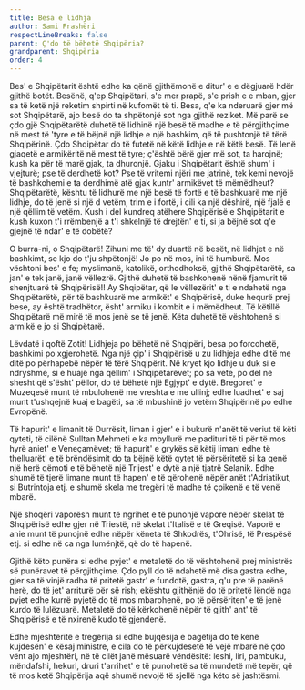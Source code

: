 ```yaml
---
title: Besa e lidhja
author: Sami Frashëri
respectLineBreaks: false
parent: Ç'do të bëhetë Shqipëria?
grandparent: Shqipëria
order: 4
---
```


Bes' e Shqipëtarit është edhe ka qënë gjithëmonë
e ditur' e e dëgjuarë hdër gjithë botët. Besënë, q'ep
Shqipëtari, s'e mer prapë, s'e prish e e mban, gjer sa të
ketë një reketim shpirti në kufomët të ti. Besa, q'e ka
nderuarë gjer më sot Shqipëtarë, ajo besë do ta shpëtonjë
sot nga gjithë reziket. Më parë se çdo gjë Shqipëtarëtë
duhetë të lidhinë një besë të madhe e të përgjithçime në
mest të 'tyre e të bëjnë një lidhje e një bashkim, që të
pushtonjë të tërë Shqipërinë. Çdo Shqipëtar do të futetë
në këtë lidhje e në këtë besë. Të lenë gjaqetë e armikëritë
në mest të tyre; ç'është bërë gjer më sot, ta harojnë; kush
ka për të marë gjak, ta dhuronjë. Gjaku i Shqipëtarit është
shum' i vjejturë; pse të derdhetë kot? Pse të vritemi njëri
me jatrinë, tek kemi nevojë të bashkohemi e ta derdhimë
atë gjak kuntr' armikëvet të mëmëdheut? Shqipëtarëtë,
kështu të lidhurë me një besë të fortë e të bashkuarë me
një lidhje, do të jenë si një d vetëm, trim e i fortë, i cili ka
një dëshirë, një fjalë e një qëllim të vetëm. Kush i del
kundreq atëhere Shqipërisë e Shqipëtarit e kush kuxon t'i
rrëmbenjë a t'i shkelnjë të drejtën' e ti, si ja bëjnë sot q'e
gjejnë të ndar' e të dobëtë?

O burra-ni, o Shqipëtarë! Zihuni me të' dy duartë
në besët, në lidhjet e në bashkimt, se kjo do t'ju shpëtonjë!
Jo po në mos, ini të humburë. Mos vështoni bes' e fe;
myslimanë, katolikë, orthodhoksë, gjithë Shqipëtarëtë, sa
jan' e tek janë, janë vëllezrë. Gjithë duhetë të bashkohenë
nënë fjamurit të shenjtuarë të Shqipërisë!! Ay Shqipëtar,
që le vëllezërit' e ti e ndahetë nga Shqipëtarëtë, për të
bashkuarë me armikët' e Shqipërisë, duke hequrë prej
bese, ay është tradhëtor, ësht' armiku i kombit e i
mëmëdheut. Të këtillë Shqipëtarë më mirë të mos jenë se
të jenë. Këta duhetë të vështohenë si armikë e jo si
Shqipëtarë.

Lëvdatë i qoftë Zotit! Lidhjeja po bëhetë në
Shqipëri, besa po forcohetë, bashkimi po xgjerohetë. Nga
një çip' i Shqipërisë u zu lidhjeja edhe ditë me ditë po
përhapebë nëpër të tërë Shqipërit. Në kryet kjo lidhje u
duk si e ndryshme, si e huajë nga qëllim' i Shqipëtarëvet;
po sa vete, po del në shesht që s'ësht' pëllor, do të bëhetë
një Egjypt' e dytë. Bregoret' e Muzeqesë munt të
mbulohenë me vreshta e me ullinj; edhe luadhet' e saj
munt t'ushqejnë kuaj e bagëti, sa të mbushinë jo vetëm
Shqipërinë po edhe Evropënë.

Të hapurit' e limanit të Durrësit, liman i gjer' e i
bukurë n'anët të veriut të këti qyteti, të cilënë Sulltan
Mehmeti e ka mbyllurë me padituri të ti për të mos hyrë
aniet' e Veneçamëvet; të hapurit' e grykës së këtij limani
edhe të thelluarët' e të brëndësimit do ta bëjnë këtë qytet
të përsëritetë si ka qenë një herë qëmoti e të bëhetë një
Trijest' e dytë a një tjatrë Selanik. Edhe shumë të tjerë
limane munt të hapen' e të qërohenë nëpër anët
t'Adriatikut, si Butrintoja etj. e shumë skela me tregëri të
madhe të çpikenë e të venë mbarë.

Një shoqëri vaporësh munt të ngrihet e të punonjë
vapore nëpër skelat të Shqipërisë edhe gjer në Triestë, në
skelat t'Italisë e të Greqisë. Vaporë e anie munt të punojnë
edhe nëpër këneta të Shkodrës, t'Ohrisë, të Prespësë etj.
si edhe në ca nga lumënjtë, që do të hapenë.

Gjithë këto punëra si edhe pyjet' e metaletë do të
vështohenë prej ministrës së punëravet të përgjithçime.
Çdo pyll do të ndahetë më disa gastra edhe, gjer sa të vinjë
radha të pritetë gastr' e funddtë, gastra, q'u pre të parënë
herë, do të jet' arriturë për së rish; ekështu gjithënjë do të
pritetë lëndë nga pyjet edhe kurrë pyjetë do të mos
mbarohenë, po të përsëriten' e të jenë kurdo të lulëzuarë.
Metaletë do të kërkohenë nëpër të gjith' ant' të Shqipërisë
e të nxirenë kudo të gjendenë.

Edhe mjeshtëritë e tregërija si edhe bujqësija e
bagëtija do të kenë kujdesën' e kësaj ministre, e cila do të
përkujdesetë të vejë mbarë në çdo vënt ajo mjeshtëri, në
të cilët janë mësuarë vëndësitë: leshi, liri, pambuku,
mëndafshi, hekuri, druri t'arrihet' e të punohetë sa të
mundetë më tepër, që të mos ketë Shqipërija aqë shumë
nevojë të sjellë nga këto së jashtësmi.
